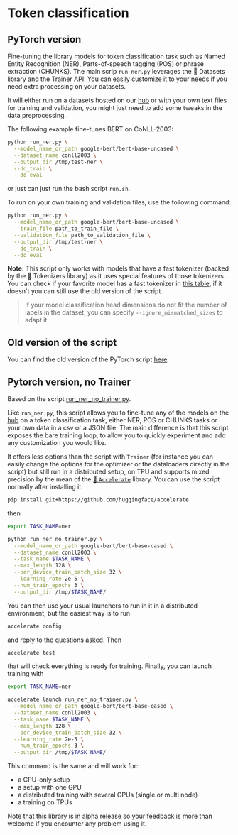 <!---
Copyright 2020 The HuggingFace Team. All rights reserved.

Licensed under the Apache License, Version 2.0 (the "License");
you may not use this file except in compliance with the License.
You may obtain a copy of the License at

    http://www.apache.org/licenses/LICENSE-2.0

Unless required by applicable law or agreed to in writing, software
distributed under the License is distributed on an "AS IS" BASIS,
WITHOUT WARRANTIES OR CONDITIONS OF ANY KIND, either express or implied.
See the License for the specific language governing permissions and
limitations under the License.
-->

# Token classification

## PyTorch version

Fine-tuning the library models for token classification task such as Named Entity Recognition (NER), Parts-of-speech
tagging (POS) or phrase extraction (CHUNKS). The main scrip `run_ner.py` leverages the 🤗 Datasets library and the Trainer API. You can easily
customize it to your needs if you need extra processing on your datasets.

It will either run on a datasets hosted on our [hub](https://hf-mirror.com/datasets) or with your own text files for
training and validation, you might just need to add some tweaks in the data preprocessing.

The following example fine-tunes BERT on CoNLL-2003:

```bash
python run_ner.py \
  --model_name_or_path google-bert/bert-base-uncased \
  --dataset_name conll2003 \
  --output_dir /tmp/test-ner \
  --do_train \
  --do_eval
```

or just can just run the bash script `run.sh`.

To run on your own training and validation files, use the following command:

```bash
python run_ner.py \
  --model_name_or_path google-bert/bert-base-uncased \
  --train_file path_to_train_file \
  --validation_file path_to_validation_file \
  --output_dir /tmp/test-ner \
  --do_train \
  --do_eval
```

**Note:** This script only works with models that have a fast tokenizer (backed by the 🤗 Tokenizers library) as it
uses special features of those tokenizers. You can check if your favorite model has a fast tokenizer in
[this table](https://hf-mirror.com/transformers/index.html#supported-frameworks), if it doesn't you can still use the old version
of the script.

> If your model classification head dimensions do not fit the number of labels in the dataset, you can specify `--ignore_mismatched_sizes` to adapt it.

## Old version of the script

You can find the old version of the PyTorch script [here](https://github.com/huggingface/transformers/blob/main/examples/legacy/token-classification/run_ner.py).

## Pytorch version, no Trainer

Based on the script [run_ner_no_trainer.py](https://github.com/huggingface/transformers/blob/main/examples/pytorch/token-classification/run_ner_no_trainer.py).

Like `run_ner.py`, this script allows you to fine-tune any of the models on the [hub](https://hf-mirror.com/models) on a
token classification task, either NER, POS or CHUNKS tasks or your own data in a csv or a JSON file. The main difference is that this
script exposes the bare training loop, to allow you to quickly experiment and add any customization you would like.

It offers less options than the script with `Trainer` (for instance you can easily change the options for the optimizer
or the dataloaders directly in the script) but still run in a distributed setup, on TPU and supports mixed precision by
the mean of the [🤗 `Accelerate`](https://github.com/huggingface/accelerate) library. You can use the script normally
after installing it:

```bash
pip install git+https://github.com/huggingface/accelerate
```

then

```bash
export TASK_NAME=ner

python run_ner_no_trainer.py \
  --model_name_or_path google-bert/bert-base-cased \
  --dataset_name conll2003 \
  --task_name $TASK_NAME \
  --max_length 128 \
  --per_device_train_batch_size 32 \
  --learning_rate 2e-5 \
  --num_train_epochs 3 \
  --output_dir /tmp/$TASK_NAME/
```

You can then use your usual launchers to run in it in a distributed environment, but the easiest way is to run

```bash
accelerate config
```

and reply to the questions asked. Then

```bash
accelerate test
```

that will check everything is ready for training. Finally, you can launch training with

```bash
export TASK_NAME=ner

accelerate launch run_ner_no_trainer.py \
  --model_name_or_path google-bert/bert-base-cased \
  --dataset_name conll2003 \
  --task_name $TASK_NAME \
  --max_length 128 \
  --per_device_train_batch_size 32 \
  --learning_rate 2e-5 \
  --num_train_epochs 3 \
  --output_dir /tmp/$TASK_NAME/
```

This command is the same and will work for:

- a CPU-only setup
- a setup with one GPU
- a distributed training with several GPUs (single or multi node)
- a training on TPUs

Note that this library is in alpha release so your feedback is more than welcome if you encounter any problem using it.
